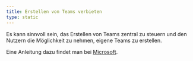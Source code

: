 ```yaml
---
title: Erstellen von Teams verbieten
type: static
---
```


Es kann sinnvoll sein, das Erstellen von Teams zentral zu steuern und den Nutzern die Möglichkeit zu nehmen, eigene Teams zu erstellen.

<!--more-->

Eine Anleitung dazu findet man bei [Microsoft](https://docs.microsoft.com/de-de/microsoft-365/solutions/manage-creation-of-groups?view=o365-worldwide).